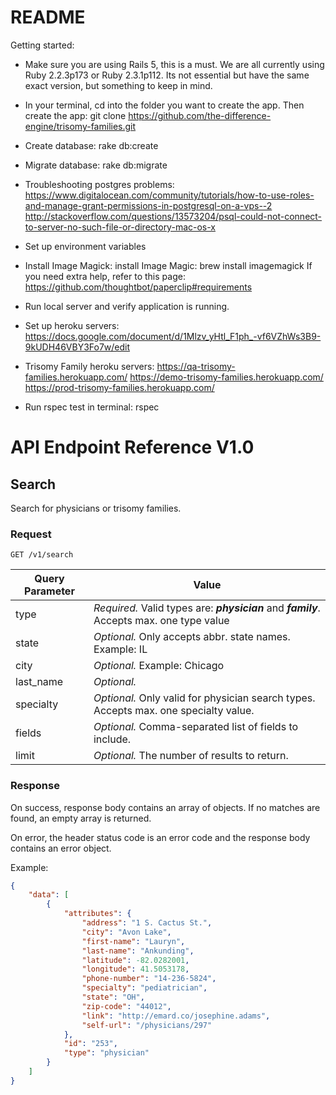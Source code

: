 # README

Getting started:

- Make sure you are using Rails 5, this is a must. We are all currently using Ruby 2.2.3p173  or Ruby 2.3.1p112. Its not essential but have the same exact version, but something to keep in mind.

- In your terminal, cd into the folder you want to create the app. Then create the app:
git clone https://github.com/the-difference-engine/trisomy-families.git

- Create database: rake db:create

- Migrate database: rake db:migrate

- Troubleshooting postgres problems:
https://www.digitalocean.com/community/tutorials/how-to-use-roles-and-manage-grant-permissions-in-postgresql-on-a-vps--2
http://stackoverflow.com/questions/13573204/psql-could-not-connect-to-server-no-such-file-or-directory-mac-os-x

- Set up environment variables

- Install Image Magick: install Image Magic: brew install imagemagick
If you need extra help, refer to this page: https://github.com/thoughtbot/paperclip#requirements

- Run local server and verify application is running.

- Set up heroku servers:
https://docs.google.com/document/d/1Mlzv_yHtl_F1ph_-vf6VZhWs3B9-9kUDH46VBY3Fo7w/edit

- Trisomy Family heroku servers:
https://qa-trisomy-families.herokuapp.com/
https://demo-trisomy-families.herokuapp.com/
https://prod-trisomy-families.herokuapp.com/

- Run rspec test in terminal: rspec

# API Endpoint Reference V1.0

## Search

Search for physicians or trisomy families.

### Request
`GET /v1/search`

| Query Parameter | Value |
|---|---|
|  type | *Required.* Valid types are: **_physician_** and **_family_**. Accepts max. one type value|
| state | *Optional.* Only accepts abbr. state names. Example: IL |
| city | *Optional.* Example: Chicago |
| last_name | *Optional.* |
| specialty | *Optional.* Only valid for physician search types. Accepts max. one specialty value.|
| fields | *Optional.* Comma-separated list of fields to include. |
| limit | *Optional.* The number of results to return. |

### Response

On success, response body contains an array of objects. If no matches are found, an empty array is returned.

On error, the header status code is an error code and the response body contains an error object.

Example:

```json
{
    "data": [
        {
            "attributes": {
                "address": "1 S. Cactus St.",
                "city": "Avon Lake",
                "first-name": "Lauryn",
                "last-name": "Ankunding",
                "latitude": -82.0282001,
                "longitude": 41.5053178,
                "phone-number": "14-236-5824",
                "specialty": "pediatrician",
                "state": "OH",
                "zip-code": "44012",
                "link": "http://emard.co/josephine.adams",
                "self-url": "/physicians/297"
            },
            "id": "253",
            "type": "physician"
        }
    ]
}
```
